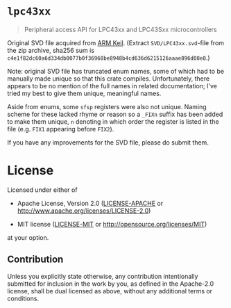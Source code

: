 # `lpc43xx`

> Peripheral access API for LPC43xx and LPC43Sxx microcontrollers

Original SVD file acquired from [ARM Keil](https://www.keil.com/dd2/nxp/lpc43s50/eula-container).
(Extract `SVD/LPC43xx.svd`-file from the zip archive, sha256 sum is `c4e1f82dc60a6d334db0077b0f36968be8948b4cd636d6215126aaae896d08e8`.)

Note: original SVD file has truncated enum names, some of which had to be manually made unique so that this crate compiles.
Unfortunately, there appears to be no mention of the full names in related documentation;
I've tried my best to give them unique, meaningful names.

Aside from enums, some `sfsp` registers were also not unique.
Naming scheme for these lacked rhyme or reason so a `_FIXn` suffix has been added to make them unique, `n` denoting in which order the register is listed in the file (e.g. `FIX1` appearing before `FIX2`).

If you have any improvements for the SVD file, please do submit them.

# License

Licensed under either of

- Apache License, Version 2.0 ([LICENSE-APACHE](LICENSE-APACHE) or
  http://www.apache.org/licenses/LICENSE-2.0)

- MIT license ([LICENSE-MIT](LICENSE-MIT) or http://opensource.org/licenses/MIT)

at your option.

## Contribution

Unless you explicitly state otherwise, any contribution intentionally submitted
for inclusion in the work by you, as defined in the Apache-2.0 license, shall be
dual licensed as above, without any additional terms or conditions.
